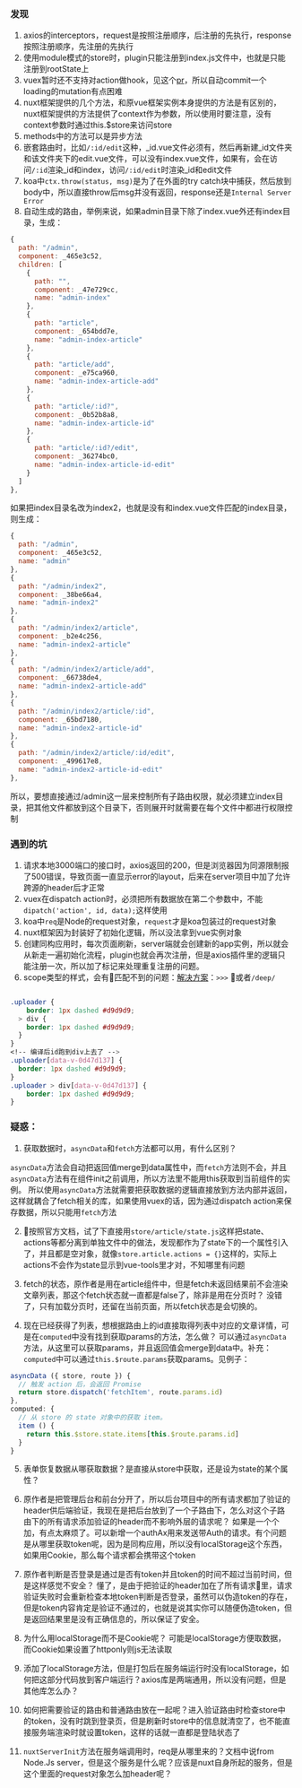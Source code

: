 
### 发现
1. axios的interceptors，request是按照注册顺序，后注册的先执行，response按照注册顺序，先注册的先执行
2. 使用module模式的store时，plugin只能注册到index.js文件中，也就是只能注册到rootState上
3. vuex暂时还不支持对action做hook，见这个[pr](https://github.com/vuejs/vuex/pull/1115)，所以自动commit一个loading的mutation有点困难
4. nuxt框架提供的几个方法，和原vue框架实例本身提供的方法是有区别的，nuxt框架提供的方法提供了context作为参数，所以使用时要注意，没有context参数时通过this.$store来访问store
5. methods中的方法可以是异步方法
6. 嵌套路由时，比如`/:id/edit`这种，_id.vue文件必须有，然后再新建_id文件夹和该文件夹下的edit.vue文件，可以没有index.vue文件，如果有，会在访问`/:id`渲染_id和index，访问`/:id/edit`时渲染_id和edit文件
7. koa中`ctx.throw(status, msg)`是为了在外面的try catch块中捕获，然后放到body中，所以直接throw后msg并没有返回，response还是`Internal Server Error`
8. 自动生成的路由，举例来说，如果admin目录下除了index.vue外还有index目录，生成：
```javascript
{
  path: "/admin",
  component: _465e3c52,
  children: [
    {
      path: "",
      component: _47e729cc,
      name: "admin-index"
    },
    {
      path: "article",
      component: _654bdd7e,
      name: "admin-index-article"
    },
    {
      path: "article/add",
      component: _e75ca960,
      name: "admin-index-article-add"
    },
    {
      path: "article/:id?",
      component: _0b52b8a8,
      name: "admin-index-article-id"
    },
    {
      path: "article/:id?/edit",
      component: _36274bc0,
      name: "admin-index-article-id-edit"
    }
  ]
},
```
如果把index目录名改为index2，也就是没有和index.vue文件匹配的index目录，则生成：
```javascript
{
  path: "/admin",
  component: _465e3c52,
  name: "admin"
},
{
  path: "/admin/index2",
  component: _38be66a4,
  name: "admin-index2"
},
{
  path: "/admin/index2/article",
  component: _b2e4c256,
  name: "admin-index2-article"
},
{
  path: "/admin/index2/article/add",
  component: _66738de4,
  name: "admin-index2-article-add"
},
{
  path: "/admin/index2/article/:id",
  component: _65bd7180,
  name: "admin-index2-article-id"
},
{
  path: "/admin/index2/article/:id/edit",
  component: _499617e8,
  name: "admin-index2-article-id-edit"
},
```
所以，要想直接通过/admin这一层来控制所有子路由权限，就必须建立index目录，把其他文件都放到这个目录下，否则展开时就需要在每个文件中都进行权限控制


### 遇到的坑
1. 请求本地3000端口的接口时，axios返回的200，但是浏览器因为同源限制报了500错误，导致页面一直显示error的layout，后来在server项目中加了允许跨源的header后才正常
2. vuex在dispatch action时，必须把所有数据放在第二个参数中，不能`dipatch('action', id, data);`这样使用
3. koa中`req`是Node的request对象，`request`才是koa包装过的request对象
4. nuxt框架因为封装好了初始化逻辑，所以没法拿到vue实例对象
5. 创建同构应用时，每次页面刷新，server端就会创建新的app实例，所以就会从新走一遍初始化流程，plugin也就会再次注册，但是axios插件里的逻辑只能注册一次，所以加了标记来处理重复注册的问题。
6. scope类型的样式，会有匹配不到的问题：[解决方案](https://vue-loader-v14.vuejs.org/zh-cn/features/scoped-css.html#%E5%AD%90%E7%BB%84%E4%BB%B6%E7%9A%84%E6%A0%B9%E5%85%83%E7%B4%A0)：`>>>` 或者`/deep/`
```scss

.uploader {
    border: 1px dashed #d9d9d9;
  > div {
    border: 1px dashed #d9d9d9;
  }
}
<!-- 编译后id跑到div上去了 -->
.uploader[data-v-0d47d137] {
  border: 1px dashed #d9d9d9;
}
.uploader > div[data-v-0d47d137] {
    border: 1px dashed #d9d9d9;
}
```

### 疑惑：
1. 获取数据时，`asyncData`和`fetch`方法都可以用，有什么区别？

`asyncData`方法会自动把返回值merge到data属性中，而`fetch`方法则不会，并且`asyncData`方法有在组件init之前调用，所以方法里不能用this获取到当前组件的实例。
所以使用`asyncData`方法就需要把获取数据的逻辑直接放到方法内部并返回，这样就耦合了fetch相关的库，如果使用vuex的话，因为通过dispatch action来保存数据，所以只能用`fetch`方法

2. 按照官方文档，试了下直接用`store/article/state.js`这样把state、actions等都分离到单独文件中的做法，发现都作为了state下的一个属性引入了，并且都是空对象，就像`store.article.actions = {}`这样的，实际上actions不会作为state显示到vue-tools里才对，不知哪里有问题

3. fetch的状态，原作者是用在article组件中，但是fetch未返回结果前不会渲染文章列表，那这个fetch状态就一直都是false了，除非是用在分页时？
没错了，只有加载分页时，还留在当前页面，所以fetch状态是会切换的。

4. 现在已经获得了列表，想根据路由上的id直接取得列表中对应的文章详情，可是在`computed`中没有找到获取params的方法，怎么做？
可以通过`asyncData`方法，从这里可以获取params，并且返回值会merge到data中。补充：`computed`中可以通过`this.$route.params`获取params。见例子：
```javascript
asyncData ({ store, route }) {
  // 触发 action 后，会返回 Promise
  return store.dispatch('fetchItem', route.params.id)
},
computed: {
  // 从 store 的 state 对象中的获取 item。
  item () {
    return this.$store.state.items[this.$route.params.id]
  }
}
```

5. 表单恢复数据从哪获取数据？是直接从store中获取，还是设为state的某个属性？

6. 原作者是把管理后台和前台分开了，所以后台项目中的所有请求都加了验证的header供后端验证，我现在是把后台放到了一个子路由下，怎么对这个子路由下的所有请求添加验证的header而不影响外层的请求呢？
如果是一个个加，有点太麻烦了。可以新增一个authAx用来发送带Auth的请求。有个问题是从哪里获取token呢，因为是同构应用，所以没有localStorage这个东西，如果用Cookie，那么每个请求都会携带这个token

7. 原作者判断是否登录是通过是否有token并且token的时间不超过当前时间，但是这样感觉不安全？
懂了，是由于把验证的header加在了所有请求里，请求验证失败时会重新检查本地token判断是否登录，虽然可以伪造token的存在，但是token内容肯定是验证不通过的，也就是说其实你可以随便伪造token，但是返回结果里是没有正确信息的，所以保证了安全。

8. 为什么用localStorage而不是Cookie呢？
可能是localStorage方便取数据，而Cookie如果设置了httponly则js无法读取

9. 添加了localStorage方法，但是打包后在服务端运行时没有localStorage，如何把这部分代码放到客户端运行？axios库是两端通用，所以没有问题，但是其他库怎么办？

10. 如何把需要验证的路由和普通路由放在一起呢？进入验证路由时检查store中的token，没有时跳到登录页，但是刷新时store中的信息就清空了，也不能直接服务端渲染时就设置token，这样的话就一直都是登陆状态了

11. `nuxtServerInit`方法在服务端调用时，req是从哪里来的？文档中说from Node.Js server，但是这个服务是什么呢？应该是nuxt自身所起的服务，但是这个里面的request对象怎么加header呢？
